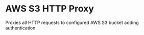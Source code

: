 AWS S3 HTTP Proxy
=================

Proxies all HTTP requests to configured AWS S3 bucket adding authentication.
